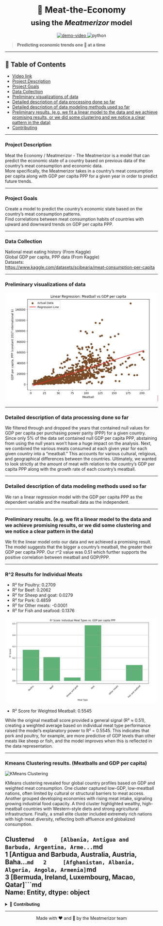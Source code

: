 <!-- README.md -->

<h1 align="center">🥩 Meat-the-Economy <br><sub>using the <em>Meatmerizor</em> model</sub></h1>

<p align="center">
  <a href="https://www.youtube.com/watch?v=eEIQnOcHQdU">
    <img alt="demo-video" src="https://img.shields.io/badge/🎬-Watch Demo-red?logo=youtube">
  </a>
  <img alt="python" src="https://img.shields.io/badge/Made with-Python-blue?logo=python">
</p>

> **Predicting economic trends one 🥩 at a time**

---

## 📜 Table of Contents
- [Video link](#video-link)
- [Project Description](#project-description)
- [Project Goals](#project-goals)
- [Data Collection](#data-collection)
- [Preliminary visualizations of data](#preliminary-visualizations-of-data)
- [Detailed description of data processing done so far](#detailed-description-of-data-processing-done-so-far)
- [Detailed description of data modeling methods used so far](#detailed-description-of-data-modeling-methods-used-so-far)
- [Preliminary results. (e.g. we fit a linear model to the data and we achieve promising results, or we did some clustering and we notice a clear pattern in the data)](#preliminary-results-eg-we-fit-a-linear-model-to-the-data-and-we-achieve-promising-results-or-we-did-some-clustering-and-we-notice-a-clear-pattern-in-the-data)
- [Contributing](#contributing)

---

### Project Description
Meat the Economy / Meatmerizor -  The Meatmerizor is a model that can predict the economic state of a country based on previous data of the country’s meat consumption and economic data.  
More specifically, the Meatmerizor takes in a country’s meat consumption per capita along with GDP per capita PPP for a given year in order to predict future trends. 

---

### Project Goals
Create a model to predict the country’s economic state based on the country’s meat consumption patterns.  
Find correlations between meat consumption habits of countries with upward and downward trends on GDP per capita PPP.

---

### Data Collection
National meat eating history (From Kaggle)  
Global GDP per capita, PPP data (From Kaggle)  
Datasets:  
https://www.kaggle.com/datasets/scibearia/meat-consumption-per-capita

---

### Preliminary visualizations of data
![Linear Regression Graph](Graphs/LinearRegressionGraph)

---

### Detailed description of data processing done so far
We filtered through and dropped the years that contained null values for GDP per capita per purchasing power parity (PPP) for a given country. Since only 5% of the data set contained null GDP per capita PPP, abstaining from
using the null years won’t have a huge impact on the analysis. Next, we combined the various meats consumed at each given year for each given country into a “meatball.” This accounts for various cultural, religious, and 
geographical differences between the countries. Ultimately, we wanted to look strictly at the amount of meat with relation to the country’s GDP per capita PPP along with the growth rate of each country’s meatball.

---

### Detailed description of data modeling methods used so far
We ran a linear regression model with the GDP per capita PPP as the dependent variable and the meatball data as the independent. 

---

### Preliminary results. (e.g. we fit a linear model to the data and we achieve promising results, or we did some clustering and we notice a clear pattern in the data)
We fit the linear model onto our data and we achieved a promising result. The model suggests that the bigger a country’s meatball, the greater their GDP per capita PPP.  Our r^2 value was 0.51 which further supports the
positive correlation between meatball and GDP/PPP. 

---

### R^2 Results for Individual Meats
- R² for Poultry: 0.2709
- R² for Beef: 0.2062
- R² for Sheep and goat: 0.0279
- R² for Pork: 0.4859
- R² for Other meats: -0.0001
- R² for Fish and seafood: 0.1376

![R^2 Individual Meats](Graphs/R^2IndividualMeats)

- R² Score for Weighted Meatball: 0.5545

While the original meatball score provided a general signal (R² ≈ 0.51), creating a weighted average based on individual meat type performance raised the model’s explanatory power to R² = 0.5545. This indicates that pork and poultry, for example, are more predictive of GDP levels than other meats like sheep or fish, and the model improves when this is reflected in the data representation.

---

### Kmeans Clustering results. (Meatballs and GDP per capita)
![KMeans Clustering](Graphs/KmeansGraphMeatball.png)

KMeans clustering revealed four global country profiles based on GDP and weighted meat consumption. One cluster captured low-GDP, low-meatball nations, often limited by cultural or structural barriers to meat access. Another grouped developing economies with rising meat intake, signaling growing industrial food capacity. A third cluster highlighted wealthy, high-meatball countries with Western-style diets and strong agricultural infrastructure. Finally, a small elite cluster included extremely rich nations with high meat diversity, reflecting both affluence and globalized consumption.

Cluster```md  
0    [Albania, Antigua and Barbuda, Argentina, Arme...```md  
1    [Antigua and Barbuda, Australia, Austria, Baha...```md  
2     [Afghanistan, Albania, Algeria, Angola, Armenia]```md  
3         [Bermuda, Ireland, Luxembourg, Macao, Qatar]```md  
Name: Entity, dtype: object
---

<details>
<summary>🤝 <strong>Contributing</strong></summary>

1. Fork this repo  
2. Create your feature branch (`git checkout -b feature/foo`)  
3. Commit your changes (`git commit -m 'Add some foo'`)  
4. Push to the branch (`git push origin feature/foo`)  
5. Open a Pull Request  

Thanks for helping make the Meatmerizor sizzle! 🔥
</details>

---

<p align="center">Made with ❤ and 🥩 by the Meatmerizor team</p>


